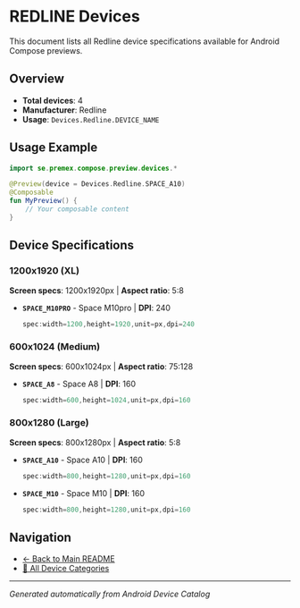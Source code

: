 # REDLINE Devices

This document lists all Redline device specifications available for Android Compose previews.

## Overview

- **Total devices**: 4
- **Manufacturer**: Redline
- **Usage**: `Devices.Redline.DEVICE_NAME`

## Usage Example

```kotlin
import se.premex.compose.preview.devices.*

@Preview(device = Devices.Redline.SPACE_A10)
@Composable
fun MyPreview() {
    // Your composable content
}
```

## Device Specifications

### 1200x1920 (XL)

**Screen specs**: 1200x1920px | **Aspect ratio**: 5:8

- **`SPACE_M10PRO`** - Space M10pro | **DPI**: 240
  ```kotlin
  spec:width=1200,height=1920,unit=px,dpi=240
  ```

### 600x1024 (Medium)

**Screen specs**: 600x1024px | **Aspect ratio**: 75:128

- **`SPACE_A8`** - Space A8 | **DPI**: 160
  ```kotlin
  spec:width=600,height=1024,unit=px,dpi=160
  ```

### 800x1280 (Large)

**Screen specs**: 800x1280px | **Aspect ratio**: 5:8

- **`SPACE_A10`** - Space A10 | **DPI**: 160
  ```kotlin
  spec:width=800,height=1280,unit=px,dpi=160
  ```

- **`SPACE_M10`** - Space M10 | **DPI**: 160
  ```kotlin
  spec:width=800,height=1280,unit=px,dpi=160
  ```

## Navigation

- [← Back to Main README](../../README.md)
- [📱 All Device Categories](../README.md)

---
*Generated automatically from Android Device Catalog*
